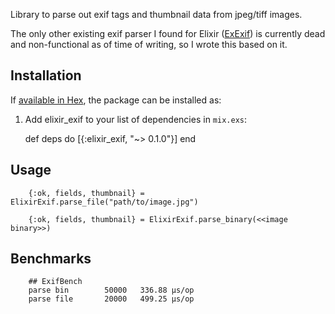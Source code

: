 
Library to parse out exif tags and thumbnail data from jpeg/tiff images.

The only other existing exif parser I found for Elixir ([ExExif](https://github.com/pragdave/exexif)) is currently dead and non-functional as of time of writing, so I wrote this based on it.

## Installation

If [available in Hex](https://hex.pm/docs/publish), the package can be installed as:

  1. Add elixir_exif to your list of dependencies in `mix.exs`:

        def deps do
          [{:elixir_exif, "~> 0.1.0"}]
        end

## Usage

        {:ok, fields, thumbnail} = ElixirExif.parse_file("path/to/image.jpg")

        {:ok, fields, thumbnail} = ElixirExif.parse_binary(<<image binary>>)

## Benchmarks

        ## ExifBench
        parse bin        50000   336.88 µs/op
        parse file       20000   499.25 µs/op

